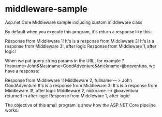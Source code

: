 # middleware-sample
Asp.net Core Middleware sample including custom middleware class

By default when you execute this program, it's return a response like this:

Response from Middleware 1!
It's is a response from Middleware 3!
It's is a response from Middleware 3!, after logic
Response from Middleware 1, after logic!

When we put query string params in the URL, for example ?firstname=John&&lastname=GoodAdventure&&nickname=jjboaventura, we have a response:

Response from Middleware 1!
Middleware 2, fullname -- > John GoodAdventure
It's is a response from Middleware 3!
It's is a response from Middleware 3!, after logic
Middleware 2, nickname --> jjboaventura, returned in after logic 
Response from Middleware 1, after logic!

The objective of this small program is show how the ASP.NET Core pipeline works.
